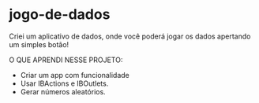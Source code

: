 # jogo-de-dados
 
Criei um aplicativo de dados, onde você poderá jogar os dados apertando um simples botão!

O QUE APRENDI NESSE PROJETO:

- Criar um app com funcionalidade
- Usar IBActions e IBOutlets.
- Gerar números aleatórios.

